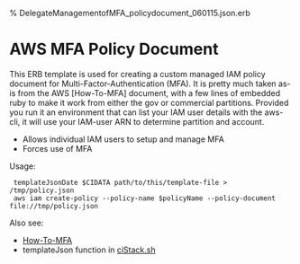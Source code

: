 % DelegateManagementofMFA_policydocument_060115.json.erb

# AWS MFA Policy Document

This ERB template is used for creating a custom managed IAM policy document
for Multi-Factor-Authentication (MFA). It is pretty much taken as-is from the AWS [How-To-MFA] document, 
with a few lines of embedded ruby to make it work from either the gov or commercial partitions.
Provided you run it an environment that can list your IAM user details with the aws-cli, 
it will use your IAM-user ARN to determine partition and account.

 - Allows individual IAM users to setup and manage MFA 
 - Forces use of MFA

Usage: 

````
 templateJsonDate $CIDATA path/to/this/template-file > /tmp/policy.json
 aws iam create-policy --policy-name $policyName --policy-document file://tmp/policy.json
````

Also see: 

 - [How-To-MFA](https://aws.amazon.com/blogs/security/how-to-delegate-management-of-multi-factor-authentication-to-aws-iam-users/)
 - templateJson function in [ciStack.sh](https://svn.nps.edu/repos/metocgis/infrastructure/trunk/tools/ciStack.sh)
